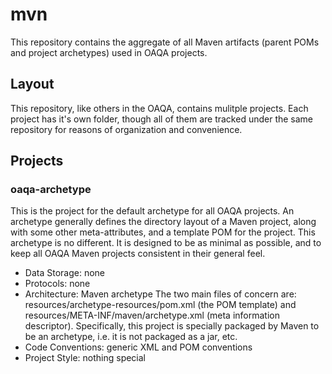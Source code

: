 mvn
===

This repository contains the aggregate of all Maven artifacts (parent POMs and project archetypes) used in OAQA projects.

## Layout

This repository, like others in the OAQA, contains mulitple projects.  Each project has it's own folder, though all of them are tracked under the same repository for reasons of organization and convenience.

## Projects

### oaqa-archetype

This is the project for the default archetype for all OAQA projects.  An archetype generally defines the directory layout of a Maven project, along with some other meta-attributes, and a template POM for the project.  This archetype is no different.  It is designed to be as minimal as possible, and to keep all OAQA Maven projects consistent in their general feel.

* Data Storage: none
* Protocols: none
* Architecture: Maven archetype
  The two main files of concern are: resources/archetype-resources/pom.xml (the POM template) and resources/META-INF/maven/archetype.xml (meta information descriptor).
  Specifically, this project is specially packaged by Maven to be an archetype, i.e. it is not packaged as a jar, etc.
* Code Conventions: generic XML and POM conventions
* Project Style: nothing special
